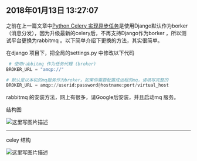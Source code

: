 2018年01月13日 13:27:07
---
之前在上一篇文章中[Python Celery 实现异步任务](http://blog.csdn.net/xie_0723/article/details/78277707)是使用Django默认作为borker （消息分发），因为升级最新的celery后，不再支持Django作为borker ，所以测试平台更换为rabbitmq  。以下简单介绍下更换的方法，其实很简单。



在django 项目下，把全局的settings.py  中修改以下代码

``` python
 # 使用rabbitmq 作为任务代理 (broker)
BROKER_URL = "amqp://" 

# 默认是以本机的mq服务作为broker。如果你需要配置成远程的mq，请填写完整的
BROKER_URL = amqp://userid:password@hostname:port/virtual_host

```

rabbitmq  的安装方法，网上有很多，请Google后安装，并且启动mq 服务。


结构图

![这里写图片描述](http://img.blog.csdn.net/20180113133441583?watermark/2/text/aHR0cDovL2Jsb2cuY3Nkbi5uZXQveGllXzA3MjM=/font/5a6L5L2T/fontsize/400/fill/I0JBQkFCMA==/dissolve/70/gravity/SouthEast)


---
celey  结构


![这里写图片描述](http://img.blog.csdn.net/20180119131109166?watermark/2/text/aHR0cDovL2Jsb2cuY3Nkbi5uZXQveGllXzA3MjM=/font/5a6L5L2T/fontsize/400/fill/I0JBQkFCMA==/dissolve/70/gravity/SouthEast)